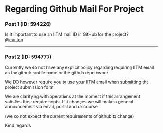 # Regarding Github Mail For Project

### Post 1 (ID: 594226)

Is it important to use an IITM mail ID in GitHub for the project?  
[@carlton](/u/carlton)


---

### Post 2 (ID: 594777)

Currently we do not have any explicit policy regarding requiring IITM email as
the github profile name or the github repo owner.

We DO however require you to use your IITM email when submitting the project
submission form.

We are clarifying with operations at the moment if this arrangement satisfies
their requirements. If it changes we will make a general announcement via
email, portal and discourse.

(we do not expect the current requirements of github to change)

Kind regards

